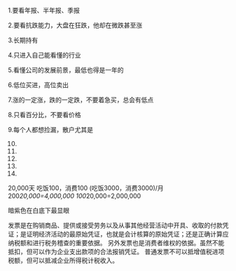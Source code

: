 1.要看年报、半年报、季报

2.要看抗跌能力，大盘在狂跌，他却在微跌甚至涨

3.长期持有

4.只进入自己能看懂的行业

5.看懂公司的发展前景，最低也得是一年的

6.低位买进，高位卖出

7.涨的一定涨，跌的一定跌，不要着急买，总会有低点

8.只看百分比，不要看价格

9.每个人都想捡漏，散户尤其是

10.

11.

12.

13.

14.

20,000天
吃饭100，消费100
(吃饭3000，消费3000)/月
200*20,000=4,000,000
100*20,000=2,000,000

暗紫色在白底下最显眼

发票是在购销商品、提供或接受劳务以及从事其他经营活动中开具、收取的付款凭证；是证明经济活动的最原始凭证，也就是会计核算的原始凭证；还是正确计算应纳税额和进行税务稽查的重要依据。
另外发票也是消费者维权的依据。虽然不能抵扣，但可以作为企业支出款项的合法报销凭证。
普通发票不可以抵增值税进项税额，但可以抵减企业所得税计税收入。


















